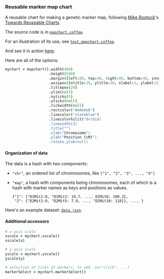 ### Reusable marker map chart

A reusable chart for making a genetic marker map,
following
[Mike Bostock](http://bost.ocks.org/mike)'s
[Towards Reuseable Charts](http://bost.ocks.org/mike/chart/).

The source code is in [`mapchart.coffee`](https://github.com/kbroman/d3panels/blob/master/src/mapchart.coffee).

For an illustration of its use, see [`test_mapchart.coffee`](https://github.com/kbroman/d3panels/blob/master/test/mapchart/test_mapchart.coffee).

And see it in action
[here](http://kbroman.org/d3panels/assets/mapchart/test).

Here are all of the options:

```coffeescript
mychart = mapchart().width(400)                                              # internal width of chart
                    .height(500)                                             # internal height
                    .margin({left:60, top:40, right:40, bottom:40, inner:5}) # margins
                    .axispos({xtitle:25, ytitle:30, xlabel:5, ylabel:5})     # spacing for axis titles and labels
                    .titlepos(20)                                            # spacing for panel title
                    .ylim(null)                                              # y-axis limits
                    .nyticks(5)                                              # no. y-axis ticks
                    .yticks(null)                                            # locations of y-axis ticks
                    .tickwidth(null)                                         # width of tick markers at markers, in pixels
                    .rectcolor("#e6e6e6")                                    # background rectangle color
                    .linecolor("slateblue")                                  # color for lines
                    .linecolorhilit("Orchid)                                 # color for lines when highlighted
                    .linewidth(3)                                            # line width
                    .title("")                                               # panel title
                    .xlab("Chromosome")                                      # x-axis label
                    .ylab("Position (cM)")                                   # y-axis label
                    .rotate_ylab(null)                                       # rotate y-axis label
```

#### Organization of data

The data is a hash with two components:

- `"chr"`, an ordered list of chromosomes, like
    `["1", "2", "3", ..., "X"]`
- `"map"`, a hash with components being chromosomes, each of which
  is a hash with marker names as keys and positions as values.

      {"1": {"D1Mit1:0, "D1Mit2: 19.7, ..., D1Mit8: 100.3},
       "2": {"D2Mit1:0, "D2Mit5: 7.8, ..., "D2Mit10: 110}}, ..., }

Here's an example dataset: [`data.json`](http://kbroman.org/d3panels/assets/mapchart/test/data.json).

#### Additional accessors

```coffeescript
# x-axis scale
xscale = mychart.xscale()
xscale(x)

# y-axis scale
yscale = mychart.yscale()
yscale(y)

# selection of ticks at markers, to add .on("click", ...)
markerSelect = mychart.markerSelect()
```
